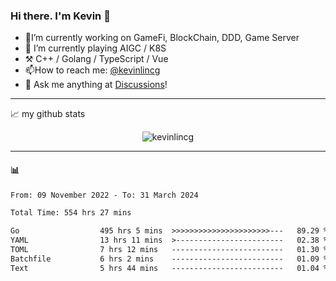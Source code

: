 ### Hi there. I'm Kevin 👋

- 🔭I’m currently working on GameFi, BlockChain, DDD, Game Server
- 🌱 I’m currently playing AIGC / K8S
-   :hammer_and_pick: C++ / Golang / TypeScript / Vue
- 📫How to reach me: [@kevinlincg](https://twitter.com/kevinlincg) 
-   :thought_balloon: Ask me anything at [Discussions](https://github.com/kevinlincg/kevinlincg/issues/new)!

---

📈 my github stats

<p align="center"> <img src="https://github-readme-stats-ouuan.vercel.app/api?username=kevinlincg&theme=dark&show_icons=true&count_private=true" alt="kevinlincg" />

---

#### :bar_chart: 

<!--START_SECTION:waka-->

```txt
From: 09 November 2022 - To: 31 March 2024

Total Time: 554 hrs 27 mins

Go                  495 hrs 5 mins  >>>>>>>>>>>>>>>>>>>>>>---   89.29 %
YAML                13 hrs 11 mins  >------------------------   02.38 %
TOML                7 hrs 12 mins   -------------------------   01.30 %
Batchfile           6 hrs 2 mins    -------------------------   01.09 %
Text                5 hrs 44 mins   -------------------------   01.04 %
```

<!--END_SECTION:waka-->
